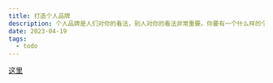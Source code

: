 ```yaml
---
title: 打造个人品牌
description: 个人品牌是人们对你的看法，别人对你的看法非常重要。你要有一个什么样的个人品牌，即你想让别人对你有什么印象？如何建设个人品牌？如何把自己的个人品牌推广出去？善用网络和社交媒体十分重要？
date: 2023-04-19
tags:
  - todo
---
```

[这里](https://mp.weixin.qq.com/s/YLnUtXHwzCoeLx_t5jAYvw)